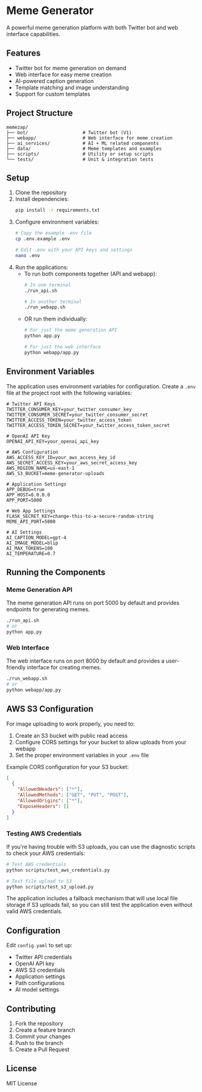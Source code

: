 # Meme Generator

A powerful meme generation platform with both Twitter bot and web interface capabilities.

## Features

- Twitter bot for meme generation on demand
- Web interface for easy meme creation
- AI-powered caption generation
- Template matching and image understanding
- Support for custom templates

## Project Structure

```
memezap/
├── bot/                    # Twitter bot (V1)
├── webapp/                 # Web interface for meme creation
├── ai_services/            # AI + ML related components
├── data/                   # Meme templates and examples
├── scripts/                # Utility or setup scripts
└── tests/                  # Unit & integration tests
```

## Setup

1. Clone the repository
2. Install dependencies:
   ```bash
   pip install -r requirements.txt
   ```
3. Configure environment variables:
   ```bash
   # Copy the example .env file
   cp .env.example .env
   
   # Edit .env with your API keys and settings
   nano .env
   ```
4. Run the applications:
   - To run both components together (API and webapp):
     ```bash
     # In one terminal
     ./run_api.sh
     
     # In another terminal
     ./run_webapp.sh
     ```
   - OR run them individually:
     ```bash
     # For just the meme generation API
     python app.py
     
     # For just the web interface
     python webapp/app.py
     ```

## Environment Variables

The application uses environment variables for configuration. Create a `.env` file at the project root with the following variables:

```
# Twitter API Keys
TWITTER_CONSUMER_KEY=your_twitter_consumer_key
TWITTER_CONSUMER_SECRET=your_twitter_consumer_secret
TWITTER_ACCESS_TOKEN=your_twitter_access_token
TWITTER_ACCESS_TOKEN_SECRET=your_twitter_access_token_secret

# OpenAI API Key
OPENAI_API_KEY=your_openai_api_key

# AWS Configuration
AWS_ACCESS_KEY_ID=your_aws_access_key_id
AWS_SECRET_ACCESS_KEY=your_aws_secret_access_key
AWS_REGION_NAME=us-east-1
AWS_S3_BUCKET=meme-generator-uploads

# Application Settings
APP_DEBUG=true
APP_HOST=0.0.0.0
APP_PORT=5000

# Web App Settings
FLASK_SECRET_KEY=change-this-to-a-secure-random-string
MEME_API_PORT=5000

# AI Settings
AI_CAPTION_MODEL=gpt-4
AI_IMAGE_MODEL=blip
AI_MAX_TOKENS=100
AI_TEMPERATURE=0.7
```

## Running the Components

### Meme Generation API

The meme generation API runs on port 5000 by default and provides endpoints for generating memes.

```bash
./run_api.sh
# or
python app.py
```

### Web Interface

The web interface runs on port 8000 by default and provides a user-friendly interface for creating memes.

```bash
./run_webapp.sh
# or
python webapp/app.py
```

## AWS S3 Configuration

For image uploading to work properly, you need to:

1. Create an S3 bucket with public read access
2. Configure CORS settings for your bucket to allow uploads from your webapp
3. Set the proper environment variables in your `.env` file

Example CORS configuration for your S3 bucket:
```json
[
  {
    "AllowedHeaders": ["*"],
    "AllowedMethods": ["GET", "PUT", "POST"],
    "AllowedOrigins": ["*"],
    "ExposeHeaders": []
  }
]
```

### Testing AWS Credentials

If you're having trouble with S3 uploads, you can use the diagnostic scripts to check your AWS credentials:

```bash
# Test AWS credentials
python scripts/test_aws_credentials.py

# Test file upload to S3
python scripts/test_s3_upload.py
```

The application includes a fallback mechanism that will use local file storage if S3 uploads fail, so you can still test the application even without valid AWS credentials.

## Configuration

Edit `config.yaml` to set up:
- Twitter API credentials
- OpenAI API key
- AWS S3 credentials
- Application settings
- Path configurations
- AI model settings

## Contributing

1. Fork the repository
2. Create a feature branch
3. Commit your changes
4. Push to the branch
5. Create a Pull Request

## License

MIT License